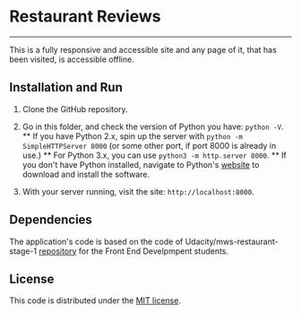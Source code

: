 # Restaurant Reviews
---
This is a fully responsive and accessible site and any page of it, that has been visited, is accessible offline.

## Installation and Run

1. Clone the GitHub repository.
2. Go in this folder, and check the version of Python you have: `python -V`.
** If you have Python 2.x, spin up the server with `python -m SimpleHTTPServer 8000` (or some other port, if port 8000 is already in use.)
** For Python 3.x, you can use `python3 -m http.server 8000`.
** If you don't have Python installed, navigate to Python's [website](https://www.python.org/) to download and install the software.

2. With your server running, visit the site: `http://localhost:8000`.

## Dependencies

The application's code is based on the code of Udacity/mws-restaurant-stage-1 [repository](https://github.com/udacity/mws-restaurant-stage-1)  for the Front End Develpmpent students.

## License
This code is distributed under the [MIT license](https://opensource.org/licenses/MIT).
